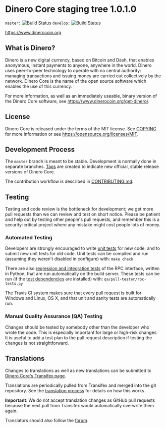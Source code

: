 Dinero Core staging tree 1.0.1.0
===============================

`master:` [![Build Status](https://travis-ci.org/dinerocoin/dinero.svg?branch=master)](https://travis-ci.org/dinerocoin/dinero) `develop:` [![Build Status](https://travis-ci.org/dinerocoin/dinero.svg?branch=develop)](https://travis-ci.org/dinerocoin/dinero/branches)

https://www.dinerocoin.org


What is Dinero?
----------------

Dinero is a new digital currency, based on Bitcoin and Dash, that enables anonymous, instant
payments to anyone, anywhere in the world. Dinero uses peer-to-peer technology
to operate with no central authority: managing transactions and issuing money
are carried out collectively by the network. Dinero Core is the name of the open
source software which enables the use of this currency.

For more information, as well as an immediately useable, binary version of
the Dinero Core software, see https://www.dinerocoin.org/get-dinero/.


License
-------

Dinero Core is released under the terms of the MIT license. See [COPYING](COPYING) for more
information or see https://opensource.org/licenses/MIT.

Development Process
-------------------

The `master` branch is meant to be stable. Development is normally done in separate branches.
[Tags](https://github.com/dinerocoin/dinero/tags) are created to indicate new official,
stable release versions of Dinero Core.

The contribution workflow is described in [CONTRIBUTING.md](CONTRIBUTING.md).

Testing
-------

Testing and code review is the bottleneck for development; we get more pull
requests than we can review and test on short notice. Please be patient and help out by testing
other people's pull requests, and remember this is a security-critical project where any mistake might cost people
lots of money.

### Automated Testing

Developers are strongly encouraged to write [unit tests](/doc/unit-tests.md) for new code, and to
submit new unit tests for old code. Unit tests can be compiled and run
(assuming they weren't disabled in configure) with: `make check`

There are also [regression and integration tests](/qa) of the RPC interface, written
in Python, that are run automatically on the build server.
These tests can be run (if the [test dependencies](/qa) are installed) with: `qa/pull-tester/rpc-tests.py`

The Travis CI system makes sure that every pull request is built for Windows
and Linux, OS X, and that unit and sanity tests are automatically run.

### Manual Quality Assurance (QA) Testing

Changes should be tested by somebody other than the developer who wrote the
code. This is especially important for large or high-risk changes. It is useful
to add a test plan to the pull request description if testing the changes is
not straightforward.

Translations
------------

Changes to translations as well as new translations can be submitted to
[Dinero Core's Transifex page](https://www.transifex.com/projects/p/dinero/).

Translations are periodically pulled from Transifex and merged into the git repository. See the
[translation process](doc/translation_process.md) for details on how this works.

**Important**: We do not accept translation changes as GitHub pull requests because the next
pull from Transifex would automatically overwrite them again.

Translators should also follow the [forum](https://www.dinerocoin.org/forum/topic/dinero-worldwide-collaboration.88/).
